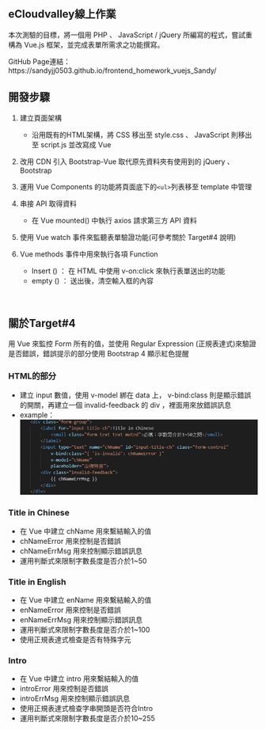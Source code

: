 ## eCloudvalley線上作業

本次測驗的目標，將一個用 PHP 、 JavaScript / jQuery 所編寫的程式，嘗試重構為 Vue.js 框架，並完成表單所需求之功能撰寫。

<p>GitHub Page連結：https://sandyjj0503.github.io/frontend_homework_vuejs_Sandy/</p>

## 開發步驟

  1. 建立頁面架構
     * 沿用既有的HTML架構，將 CSS 移出至 style.css 、 JavaScript 則移出至 script.js 並改寫成 Vue 
  
  2. 改用 CDN 引入 Bootstrap-Vue 取代原先資料夾有使用到的 jQuery 、 Bootstrap 
   
  3. 運用 Vue Components 的功能將頁面底下的`<ul>`列表移至 template 中管理
  4. 串接 API 取得資料
     * 在 Vue mounted() 中執行 axios 請求第三方 API 資料
  5. 使用 Vue watch 事件來監聽表單驗證功能(可參考關於 Target#4 說明)
  6. Vue methods 事件中用來執行各項 Function
     * Insert () ： 在 HTML 中使用 v-on:click 來執行表單送出的功能
     * empty () ： 送出後，清空輸入框的內容

<br>

## 關於Target#4
用 Vue 來監控 Form 所有的值，並使用 Regular Expression (正規表達式)來驗證是否錯誤，錯誤提示的部分使用 Bootstrap 4 顯示紅色提醒
<br>

### HTML的部分

* 建立 input 數值，使用 v-model 綁在 data 上， v-bind:class 則是顯示錯誤的開關，再建立一個 invalid-feedback 的 div ，裡面用來放錯誤訊息
* example：
![image](https://github.com/Sandyjj0503/frontend_homework_vuejs_Sandy/blob/master/img/example1.JPG)

### Title in Chinese 

* 在 Vue 中建立 chName 用來繫結輸入的值
* chNameError 用來控制是否錯誤
* chNameErrMsg 用來控制顯示錯誤訊息
* 運用判斷式來限制字數長度是否介於1~50

### Title in English

* 在 Vue 中建立 enName 用來繫結輸入的值
* enNameError 用來控制是否錯誤
* enNameErrMsg 用來控制顯示錯誤訊息
* 運用判斷式來限制字數長度是否介於1~100
* 使用正規表達式檢查是否有特殊字元

### Intro

* 在 Vue 中建立 intro 用來繫結輸入的值
* introError 用來控制是否錯誤
* introErrMsg 用來控制顯示錯誤訊息
* 使用正規表達式檢查字串開頭是否符合Intro
* 運用判斷式來限制字數長度是否介於10~255

